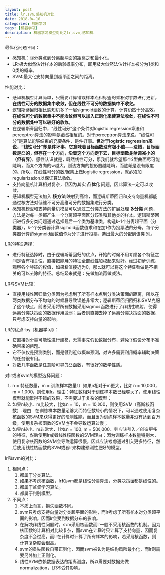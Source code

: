 ```yaml
---
layout: post
title: lr,svm,感知机对比
date: 2018-04-10
categories: 机器学习
tags: [机器学习]
description: 机器学习模型对比之lr,svm,感知机
---
```


最优化问题不同：
  - 感知机：误分类点到分离超平面的距离之和最小化。
  - LR:极大似然估计样本的后验概率分布，即用极大似然法估计样本被分为1类和0类的概率。
  - SVM:最大化支持向量到超平面之间的距离。

性能对比：
  - 感知机模型计算简单，只需要计算错误样本点和标签的乘积对参数进行更新。**在线性可分的数据集中收敛，但在线性不可分的数据集中不收敛。**
  - 逻辑斯蒂回归相比感知机多了一层sigmoid函数的计算，计算仍然十分高效。**在线性可分的数据集中不能收敛但可以加入正则化来使算法收敛，在线性不可分的数据集中可以较好的收敛。**
  - 在逻辑斯蒂回归中，“线性可分”这个条件对logistic regression算法和perceptron算法的影响是截然相反的。对于perceptron算法来说，“线性可分”是算法能够结束的充要条件，是件好事。**但对于logistic regression来说，“线性可分”却是件坏事，它意味着目标函数没有极小值——没错，目标函数是凸的，但存在一个方向，沿着这个方向走下去，目标函数是单调减小的（但有界）**。感性认识就是，既然线性可分，那我们就希望那个S型曲面尽可能陡峭，而某个方向的w越大，则该方向的投影图越陡峭，而陡峭是没有限度的。所以，在线性可分的数/据集上做logistic regression，就必须加regularization以保证算法收敛。
  - 支持向量机计算相对复杂，但因为其实 **凸优化** 问题，因此算法一定可以收敛。
  - 感知机模型无法加入 **核方法** 映射到高维，而逻辑斯蒂回归和支持向量机都能通过核方法对低维不可分高维可分的数据集进行分类。
  - 感知机模型和支持向量机模型可以通过二分类方法的扩展处理 **多分类** 问题，方法是对每一类都产生一个分离超平面区分该类和其他类的样本。逻辑斯蒂回归进行多分类问题通过选择最后一个类为基准类，构造k-1个分离超平面（分类器），k-1个分类器计算sigmoid函数值求和在加1作为投票法的分母，每个分类器计算的sigmoid函数值作为分子进行投票，选出最大的分配到该类 别。

LR的特征选择：
  - 进行特征选择时，由于逻辑斯蒂回归的优点，开始的时候不用考虑各个特征之间是否有相关性，直接把能用的特征全部线性加权起来就好。经过初步训练，观察各个特征的权值，如果权值接近为0，那么就可以将这个特征看做是不相关的可以去除的特征。总结起来就是：先做加法再做减法。

LR与SVM比较：
  - 直接用线性回归做分类因为考虑到了所有样本点到分类决策面的距离，所以在两类数据分布不均匀的时候将导致误差非常大；逻辑斯蒂回归回归和SVM克服了这个缺点，前者采用将所有数据采用sigmod函数进行了非线性映射，使得远离分类决策面的数据作用减弱；后者则直接去掉了远离分类决策面的数据，只考虑支持向量的影响。

LR的优点-by《机器学习》：
  - 它直接对分类可能性进行建模，无需事先假设数据分布，避免了假设分布不准确带来的问题。
  - 它不仅仅是预测类别，而是得到近似概率预测，对许多需要利用概率辅助决策的任务很有用。
  - 对数几率函数是任意阶可导的凸函数，有很好的数学性质。

对lr或者svm的模型选择问题：
  1. n = 特征数量，m = 训练样本数量1）如果n相对于m更大，比如 n = 10,000，m = 1,000，则使用lr。理由：特征数相对于训练样本数已经够大了，使用线性模型就能取得不错的效果，不需要过于复杂的模型；
  2. 如果n较小，m比较大，比如n = 10，m = 10,000，则使用SVM（高斯核函数）.理由：在训练样本数量足够大而特征数较小的情况下，可以通过使用复杂核函数的SVM来获得更好的预测性能，而且因为训练样本数量并没有达到百万级，使用复杂核函数的SVM也不会导致运算过慢；
  3. 如果n较小，m非常大，比如n = 100, m = 500,000，则应该引入／创造更多的特征，然后使用lr或者线性核函数的SVM理由：因为训练样本数量特别大，使用复杂核函数的SVM会导致运算很慢，因此应该考虑通过引入更多特征，然后使用线性核函数的SVM或者lr来构建预测性更好的模型。

lr和svm的对比：
  1. 相同点；
      1. 都属于分类算法。
      2. 如果不考虑核函数，lr和svm都是线性分类算法，分类决策面都是线性的。
      3. 都属于监督学习算法。
      4. 都属于判别模型。
  5. 不同点：
      1. 本质上而言，损失函数不同。
      2. svm只考虑支持向量对分类超平面的影响，而lr考虑了所有样本对分类超平面的影响。因而lr会受到数据分布的影响。
      3. 在解决非线性问题时，svm采用核函数而lr一般不采用核函数的机制。因为核函数的计算相对比较复杂，而svm在计算时只计算了支持向量，因而复杂度不会过高，而lr在计算时计算了所有样本的影响，若采用核函数，则计算复杂度会很高。
      4. svm的损失函数自带正则化，因而svm被认为是结构风险最小化，而lr则需要另外加上正则化。
      5. ​线性SVM依赖数据表达的距离测度，所以需要对数据先做normalization，LR不受其影响。
